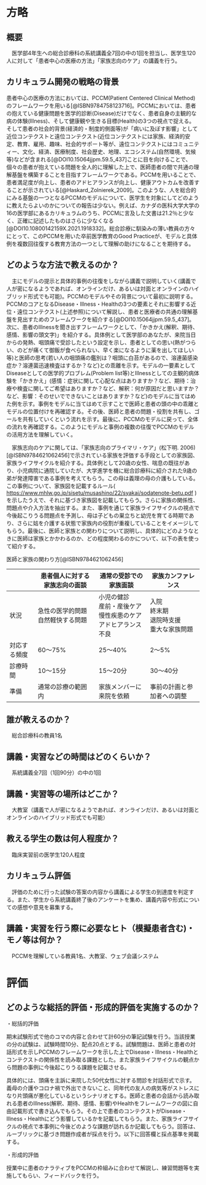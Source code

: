 

# 方略

## 概要

　医学部4年生への総合診療科の系統講義全7回の中の1回を担当し、医学生120人に対して「患者中心の医療の方法」「家族志向のケア」の講義を行う。

## カリキュラム開発の戦略の背景

 患者中心の医療の方法においては、PCCM(Patient Centered Clinical Method)のフレームワークを用いる[@ISBN9784758123716]。PCCMにおいては、患者の抱えている健康問題を医学的診断(Disease)だけでなく、患者自身の主観的な病の体験(Illness)、そして健康観や生きる目標(Health)の3つの視点で捉える。そして患者の社会的背景(経済的・制度的側面等)が「病いに及ぼす影響」として近位コンテクストと遠位コンテクスト(近位コンテクストには家族、経済的安定、教育、雇用、趣味、社会的サポート等が、遠位コンテクストにはコミュニティー、文化、経済、医療制度、社会歴史、地理、エコシステム(自然環境、気候等)などが含まれる[@DOI10.15064jjpm.59.5_437]ことに目を向けることで、個々の患者が抱えている問題を全人的に理解した上で、医師患者の間で共通の理解基盤を構築することを目指すフレームワークである。PCCMを用いることで、患者満足度が向上し、患者のアドヒアランスが向上し、健康アウトカムを改善することが示されている[@Haskard_Zolnierek_2009]。このような、人を総合的にみる基盤の一つとなるPCCMのモデルについて、医学生を対象にしてどのように教えたらよいのかについての報告は少ない。例えば、カナダの医科大学大学の16の医学部にあるカリキュラムのうち、PCCMに言及した文書は21.2％と少なく、正確に記述したものはさらに少なくなる[@DOI10.10800142159X.2021.1918332]。総合診療に馴染みの薄い教員の方々にとって、このPCCMを用いた卒前医学教育のGood Practiceが、モデルと具体例を複数回往復する教育方法の一つとして理解の助けになることを期待する。

## どのような方法で教えるのか？

　主にモデルの提示と具体的事例の往復をしながら講義で説明していく(講義で人が密になるようであれば、オンラインだけ、あるいは対面とオンラインのハイブリッド形式でも可能)。PCCMのモデルやその背景について最初に説明する。PCCMのコアとなるDisease・Illness・Healthの3つの要素とそれに影響する近位・遠位コンテクスト(上述参照)について解説し、患者と医療者の共通の理解基盤を見出すためのフレームワークを紹介する[@DOI10.15064jjpm.59.5_437]。次に、患者のIllnessを聞き出すフレームワークとして、「かきかえ(解釈、期待、感情、影響の頭文字)」を紹介する。具体例として医学部のあなたが、来院当日からの発熱、咽頭痛で受診したという設定を示し、患者としての思い(熱がつらい、のどが痛くて御飯が食べられない、早く楽になるように薬を出してほしい等)と医師の思考(若い人の咽頭痛の鑑別は？咽頭に白苔があるので、溶連菌感染症か？溶連菌迅速検査はするか？など)との乖離を示す。モデルの一要素としてDiseaseとしての医学的プロブレム(Problem list等)とIllnessとしての主観的病体験を「かきかえ」(感情：症状に関して心配な点はありますか？など、期待：治療や検査に関してご希望はありますか？など、解釈：何が原因だと思いますか？など、影響：そのせいでできないことはありますか？など)のモデルに当てはめた例を示す。事例をモデルに当てはめて示すことで医師と患者の頭の中の乖離とモデルの位置付けを再確認する。その後、医師と患者の問題・役割を共有し、ゴールを共有していくという流れを示す。最後に、PCCMのモデルに戻って、全体の流れを再確認する。このようにモデルと事例の複数の往復でPCCMのモデルの活用方法を理解していく。

　家族志向のケアに関しては、「家族志向のプライマリ・ケア」(松下明. 2006)[@ISBN9784621062456]で示されている家族を評価する手段としての家族図、家族ライフサイクルを紹介する。具体例として20歳の女性、喘息の既往があり、小児病院に通院していたが、大学進学を機に総合診療科に紹介された9歳の弟が発達障害である事例を考えてもらう。この母は義理の母の介護もしている。この事例について、家族図を記載するルール( https://www.mhlw.go.jp/sisetu/musashino/22/syakai/sodatenote-betu.pdf )を示したうえで、それに基づき家族図を記載してもらう。さらに家族の関係性、問題点や介入方法を抽出する。また、事例を通じて家族ライフサイクルの視点で今後起こりうる問題点を予測し、母は子どもの巣立ちと幼児を育てる時期であり、さらに姑を介護する状態で家族内の役割が重複していることをイメージしてもらう。最後に、医師と家族との関わりについて説明し、具体的にどのようなときに医師は家族とかかわるのか、どの程度関わるのかについて、以下の表を使って紹介する。

医師と家族の関わり方[@ISBN9784621062456]

|  | 患者個人に対する家族志向の面談 | 通常の受診での家族面談 | 家族カンファレンス |
| -- | -- | -- | -- |
| 状況 | 急性の医学的問題<br>自然軽快する問題 | 小児の健診<br>産前・産後ケア<br>慢性疾患のケア<br>アドヒアランス不良 | 入院<br>終末期<br>退院時支援<br>重大な家族問題 |
| 対応する頻度 | 60～75% | 25～40% | 2～5% |
| 診療時間 | 10～15分 | 15～20分 | 30～40分 |
| 準備 | 通常の診療の範囲内 | 家族メンバーに来院を依頼 | 事前の計画と参加者への調整 |

## 誰が教えるのか？

　総合診療科の教員1名

## 講義・実習などの時間はどのくらいか？

　系統講義全7回（1回90分）の中の1回

## 講義・実習等の場所はどこか？

　大教室（講義で人が密になるようであれば、オンラインだけ、あるいは対面とオンラインのハイブリッド形式でも可能）

## 教える学生の数は何人程度か？

　臨床実習前の医学生120人程度

## カリキュラム評価

　評価のために行った試験の答案の内容から講義による学生の到達度を判定する。また、学生から系統講義終了後のアンケートを集め、講義内容や形式についての感想や意見を募集する。

## 講義・実習を行う際に必要なヒト（模擬患者含む)・モノ等は何か？

　PCCMを理解している教員1名、大教室、ウェブ会議システム

# 評価

## どのような総括的評価・形成的評価を実施するのか？

・総括的評価　

期末試験形式で他のコマの内容と合わせて計60分の筆記試験を行う。当該授業の分の試験は、試験時間10分、配点20点とする。試験問題は、医師と患者の対話形式を示しPCCMのフレームワークを示した上でDisease・Illness・Healthとコンテクストの関係性を読み取る課題とした。また家族ライフサイクルの観点から問題の事例に今後起こりうる課題を記載させる。

具体的には、頭痛を主訴に来院した50代女性に対する問診を対話形式で示す。義母の介護やコロナ禍で外出できないこと、同年代の友人の病気等がストレスになり片頭痛が悪化しているというシナリオとする。医師と患者の会話から読み取れる患者のIllness(解釈、期待、感情、影響)やHealthをフレームワークの図に自由記載形式で書き込んでもらう。その上で患者のコンテクストがDisease・Illness・Healthにどう影響しているかを記載してもらう。また、家族ライフサイクルの視点で本事例に今後どのような課題が訪れるか記載してもらう。回答は、ルーブリックに基づき問題作成者が採点を行う。以下に回答欄と採点基準を掲載する。

・形成的評価

授業中に患者のナラティブをPCCMの枠組みに合わせて解説し、練習問題等を実施してもらい、フィードバックを行う。

